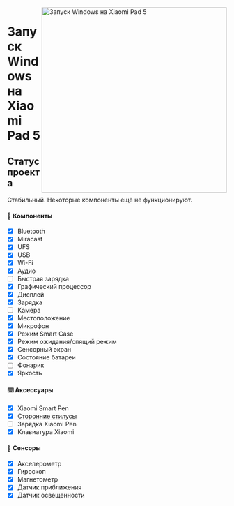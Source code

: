 ﻿<img align="right" src="https://raw.githubusercontent.com/erdilS/Port-Windows-11-Xiaomi-Pad-5/main/nabu.png" width="425" alt="Запуск Windows на Xiaomi Pad 5">

# Запуск Windows на Xiaomi Pad 5

## Статус проекта

Стабильный. Некоторые компоненты ещё не функционируют.

#### 📱 Компоненты

- [X] Bluetooth
- [X] Miracast
- [X] UFS
- [X] USB
- [X] Wi-Fi
- [X] Аудио
- [ ] Быстрая зарядка
- [X] Графический процессор
- [X] Дисплей
- [x] Зарядка
- [ ] Камера
- [X] Местоположение
- [X] Микрофон
- [X] Режим Smart Case
- [X] Режим ожидания/спящий режим
- [X] Сенсорный экран
- [X] Состояние батареи
- [ ] Фонарик
- [X] Яркость

#### ⌨️ Аксессуары

- [X] Xiaomi Smart Pen
- [X] [Сторонние стилусы](https://t.me/nabuwoaru/21837)
- [ ] Зарядка Xiaomi Pen
- [X] Клавиатура Xiaomi

#### 🧭 Сенсоры

- [X] Акселерометр
- [X] Гироскоп
- [X] Магнетометр
- [X] Датчик приближения
- [X] Датчик освещенности
